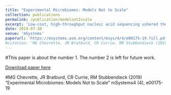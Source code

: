 ```yaml
---
title: "Experimental Microbiomes: Models Not to Scale"
collection: publications
permalink: /publication/modelnot2scale
excerpt: 'Low-cost, high-throughput nucleic acid sequencing ushered the field of microbial ecology into a new era in which the microbial composition of nearly every conceivable environment on the planet is under examination. However, static “screenshots” derived from sequence-only approaches belie the underlying complexity of the microbe-microbe and microbe-host interactions occurring within these systems. Reductionist experimental models are essential to identify the microbes involved in interactions and to characterize the molecular mechanisms that manifest as complex host and environmental phenomena. Herein, we focus on three models (<i>Bacillus-Streptomyces, Aliivibrio fischeri</i>-Hawaiian bobtail squid, and gnotobiotic mice) at various levels of taxonomic complexity and experimental control used to gain molecular insight into microbe-mediated interactions. We argue that when studying microbial communities, it is crucial to consider the scope of questions that experimental systems are suited to address, especially for researchers beginning new projects. Therefore, we highlight practical applications, limitations, and tradeoffs inherent to each model.'
date: 2019-07-30
venue: 'mSystems'
paperurl: 'https://msystems.asm.org/content/msys/4/4/e00175-19.full.pdf'
#citation: 'MG Chevrette, JR Bratburd, CR Currie, RM Stubbendieck (2019) “Experimental Microbiomes: Models Not to Scale” mSystems4 (4), e00175-19'
---
```

#This paper is about the number 1. The number 2 is left for future work.

[Download paper here](https://msystems.asm.org/content/msys/4/4/e00175-19.full.pdf)

#MG Chevrette, JR Bratburd, CR Currie, RM Stubbendieck (2019) “Experimental Microbiomes: Models Not to Scale” mSystems4 (4), e00175-19
